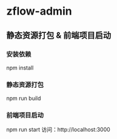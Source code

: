 # zflow-admin

## 静态资源打包 & 前端项目启动

### 安装依赖
npm install

### 静态资源打包
npm run build

### 前端项目启动
npm run start
访问：http://localhost:3000